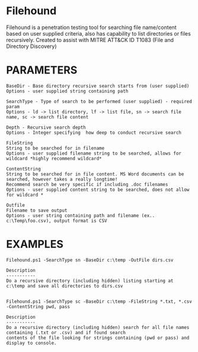 # Filehound
Filehound is a penetration testing tool for searching file name/content based on user supplied criteria, also has capability to list directories or files recursively. Created to assist with MITRE ATT&CK ID T1083 (File and Directory Discovery)

# PARAMETERS
	BaseDir - Base directory recursive search starts from (user supplied)
	Options - user supplied string containing path 

	SearchType - Type of search to be performed (user supplied) - required param
	Options - ld -> list directory, lf -> list file, sn -> search file name, sc -> search file content 

	Depth - Recursive search depth
	Options - Integer specifying  how deep to conduct recursive search

	FileString
	String to be searched for in filename  
	Options - user supplied filename string to be searched, allows for wildcard *highly recommend wildcard*

	ContentString
	String to be searched for in file content. MS Word documents can be searched, however takes a really longtime! 
	Recommend search be very specific if including .doc filenames
	Options - user supplied content string to be searched, does not allow for wildcard *

	Outfile
	Filename to save output
	Options - user string containing path and filename (ex.. c:\Temp\foo.csv), output format is CSV 

# EXAMPLES
	Filehound.ps1 -SearchType sn -BaseDir c:\temp -OutFile dirs.csv
	
	Description
	-----------
	Do a recursive directory (including hidden) listing starting at c:\temp and save all directories to dirs.csv
	
	
	Filehound.ps1 -SearchType sc -BaseDir c:\temp -FileString *.txt, *.csv -ContentString pwd, pass
	
	Description
	-----------
	Do a recursive directory (including hidden) search for all file names containing (.txt or .csv) and if found search
	contents of the file looking for strings containing (pwd or pass) and display to console.
